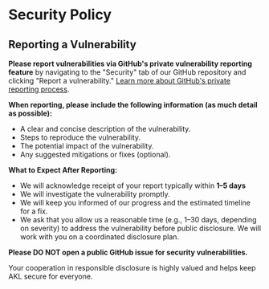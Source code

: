 # Security Policy

## Reporting a Vulnerability

**Please report vulnerabilities via GitHub's private vulnerability reporting feature** by navigating to the
"Security" tab of our GitHub repository and clicking "Report a
vulnerability." [Learn more about GitHub's private reporting process](https://docs.github.com/en/code-security/security-advisories/guidance-on-reporting-and-writing-information-about-vulnerabilities/privately-reporting-a-security-vulnerability).

**When reporting, please include the following information (as much detail as possible):**

* A clear and concise description of the vulnerability.
* Steps to reproduce the vulnerability.
* The potential impact of the vulnerability.
* Any suggested mitigations or fixes (optional).

**What to Expect After Reporting:**

* We will acknowledge receipt of your report typically within **1–5 days**
* We will investigate the vulnerability promptly.
* We will keep you informed of our progress and the estimated timeline for a fix.
* We ask that you allow us a reasonable time (e.g., 1–30 days, depending on severity) to address the vulnerability
  before public disclosure. We will work with you on a coordinated disclosure plan.

**Please DO NOT open a public GitHub issue for security vulnerabilities.**

Your cooperation in responsible disclosure is highly valued and helps keep AKL secure for everyone.